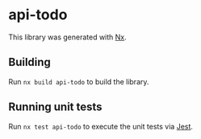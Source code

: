 # api-todo

This library was generated with [Nx](https://nx.dev).

## Building

Run `nx build api-todo` to build the library.

## Running unit tests

Run `nx test api-todo` to execute the unit tests via [Jest](https://jestjs.io).
